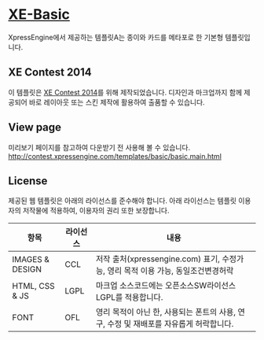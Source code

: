 # [XE-Basic](http://contest.xpressengine.com/templates/basic/basic.main.html)
XpressEngine에서 제공하는 템플릿A는 종이와 카드를 메타포로 한 기본형 템플릿입니다.

## XE Contest 2014
이 템플릿은 [XE Contest 2014](http://contest.xpressengine.com)를 위해 제작되었습니다.
디자인과 마크업까지 함께 제공되어 바로 레이아웃 또는 스킨 제작에 활용하여 출품할 수 있습니다.

## View page
미리보기 페이지를 참고하여 다운받기 전 사용해 볼 수 있습니다.
http://contest.xpressengine.com/templates/basic/basic.main.html


## License
제공된 웹 템플릿은 아래의 라이선스를 준수해야 합니다.
아래 라이선스는 템플릿 이용자의 저작물에 적용하여, 이용자의 권리 또한 보장합니다.

| 항목 | 라이선스 | 내용 |
| ------------ | ------------ | ----- |
| IMAGES & DESIGN | CCL          | 저작 출처(xpressengine.com) 표기, 수정가능, 영리 목적 이용 가능, 동일조건변경허락   |
|  HTML, CSS & JS    | LGPL         | 마크업 소스코드에는 오픈소스SW라이선스 LGPL를 적용합니다.   |
| FONT            | OFL          | 영리 목적이 아닌 한, 사용되는 폰트의 사용, 연구, 수정 및 재배포를 자유롭게 허락합니다.   |
